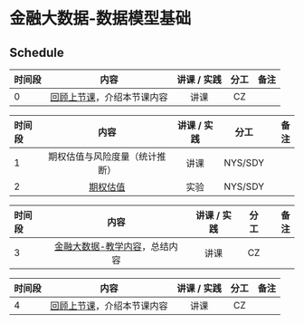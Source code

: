 # 金融大数据-数据模型基础

## Schedule

|  时间段 |  内容    |   讲课 / 实践   |  分工  |    备注   |
| :---    |  :----:    |   :----:    |    :----:    |       ---: |
|    0    |  [回顾上节课](8-FBD.md)，介绍本节课内容     |  讲课    |     CZ     |         |


|时间段   |  内容    | 讲课 / 实践     |  分工  |  备注       |
| :---    |  :----:    |   :----:    |    :----:    | ---: |
|    1    |  期权估值与风险度量（统计推断）      |    讲课  |      NYS/SDY     |         |
|    2    |  [期权估值]()     |    实验  |      NYS/SDY     |         |


|时间段   |  内容    | 讲课 / 实践     |  分工  |备注       |
| :---    |  :----:    |   :----:    |    :----:    |       ---: |
|   3     |  [金融大数据-教学内容](金融大数据-教学内容-2020A.md)，总结内容     |  讲课    |     CZ     |         |


|  时间段 |  内容    |   讲课 / 实践   |  分工  |    备注   |
| :---    |  :----:    |   :----:    |    :----:    |       ---: |
|    4    |  [回顾上节课](10-FBD.md)，介绍本节课内容     |  讲课    |     CZ     |         |


